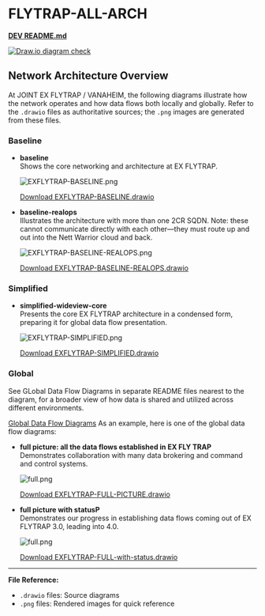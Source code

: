 # FLYTRAP-ALL-ARCH

**[DEV README.md](DEVREADME.md)**

[![Draw.io diagram check](https://github.com/dlf-dds/FLYTRAP-ALL-ARCH/actions/workflows/diagrams.yml/badge.svg)](https://github.com/dlf-dds/FLYTRAP-ALL-ARCH/actions/workflows/diagrams.yml)


## Network Architecture Overview

At JOINT EX FLYTRAP / VANAHEIM, the following diagrams illustrate how the network operates and how data flows both locally and globally. Refer to the `.drawio` files as authoritative sources; the `.png` images are generated from these files.

### Baseline

- **baseline**  
    Shows the core networking and architecture at EX FLYTRAP.

    ![EXFLYTRAP-BASELINE.png](baseline/EXFLYTRAP-BASELINE.png)
    
    [Download EXFLYTRAP-BASELINE.drawio](baseline/EXFLYTRAP-BASELINE.drawio)

- **baseline-realops**  
    Illustrates the architecture with more than one 2CR SQDN. Note: these cannot communicate directly with each other—they must route up and out into the Nett Warrior cloud and back.

    ![EXFLYTRAP-BASELINE-REALOPS.png](baseline/EXFLYTRAP-BASELINE-REALOPS.png)
    
    [Download EXFLYTRAP-BASELINE-REALOPS.drawio](baseline/EXFLYTRAP-BASELINE-REALOPS.drawio)

### Simplified

- **simplified-wideview-core**  
    Presents the core EX FLYTRAP architecture in a condensed form, preparing it for global data flow presentation.

    ![EXFLYTRAP-SIMPLIFIED.png](simplified/EXFLYTRAP-SIMPLIFIED.png)
    
    [Download EXFLYTRAP-SIMPLIFIED.drawio](simplified/EXFLYTRAP-SIMPLIFIED.drawio)

### Global

See GLobal Data Flow Diagrams in separate README files nearest to the diagram, for a broader view of how data is shared and utilized across different environments.

[Global Data Flow Diagrams](global/README.md)
As an example, here is one of the global data flow diagrams:

- **full picture: all the data flows established in EX FLY TRAP**  
    Demonstrates collaboration with many data brokering and command and control systems.

    ![full.png](simplified/EXFLYTRAP-FULL-PICTURE.png)
    
    [Download EXFLYTRAP-FULL-PICTURE.drawio](global/core4rce/EXFLYTRAP-FULL-PICTURE.drawio)

- **full picture with statusP**  
    Demonstrates our progress in establishing data flows coming out of EX FLYTRAP 3.0, leading into 4.0.

    ![full.png](simplified/EXFLYTRAP-FULL-with-status.png)
    
    [Download EXFLYTRAP-FULL-with-status.drawio](global/core4rce/EXFLYTRAP-FULL-with-status.drawio)

---
**File Reference:**  
- `.drawio` files: Source diagrams  
- `.png` files: Rendered images for quick reference